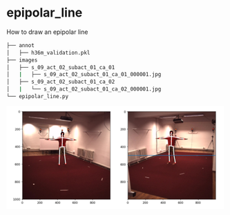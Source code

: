 # epipolar_line
How to draw an epipolar line
```bash
├── annot
│   ├── h36m_validation.pkl
├── images
│   ├── s_09_act_02_subact_01_ca_01
│   |   ├── s_09_act_02_subact_01_ca_01_000001.jpg
│   ├── s_09_act_02_subact_01_ca_02
│   |   └── s_09_act_02_subact_01_ca_02_000001.jpg
└── epipolar_line.py
``` 
![Screenshot](epipolar_line.png)
